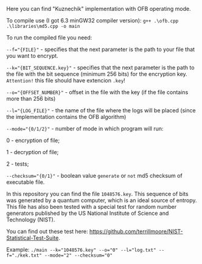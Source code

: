 Here you can find "Kuznechik" implementation with OFB operating mode.

To compile use (I got 6.3 minGW32 compiler version): `g++ .\ofb.cpp .\libraries\md5.cpp -o main`

To run the compiled file you need:

`--f="{FILE}"` - specifies that the next parameter is the path to your file that you want to encrypt.

`--k="{BIT_SEQUENCE.key}"` - specifies that the next parameter is the path to the file with the bit sequence (minimum 256 bits) for the encryption key. `Attention!` this file should have extencion `.key`!

`--o="{OFFSET_NUMBER}"` - offset in the file with the key (if the file contains more than 256 bits)

`--l="{LOG_FILE}"` - the name of the file where the logs will be placed (since the implementation contains the OFB algorithm)

`--mode="{0/1/2}"` - number of mode in which program will run:

0 - encryption of file;

1 - decryption of file;

2 - tests;

`--checksum="{0/1}"` - boolean value `generate` or `not` md5 checksum of executable file.

In this repository you can find the file `1048576.key`. This sequence of bits was generated by a quantum computer, which is an ideal source of entropy. This file has also been tested with a special test for random number generators published by the US National Institute of Science and Technology (NIST).

You can find out these test here: https://github.com/terrillmoore/NIST-Statistical-Test-Suite.

Example:
`./main --k="1048576.key" --o="0" --l="log.txt" --f="./kek.txt" --mode="2" --checksum="0"`
